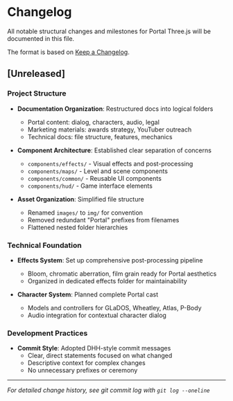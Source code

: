 # Changelog

All notable structural changes and milestones for Portal Three.js will be documented in this file.

The format is based on [Keep a Changelog](https://keepachangelog.com/en/1.0.0/).

## [Unreleased]

### Project Structure

-   **Documentation Organization**: Restructured docs into logical folders

    -   Portal content: dialog, characters, audio, legal
    -   Marketing materials: awards strategy, YouTuber outreach
    -   Technical docs: file structure, features, mechanics

-   **Component Architecture**: Established clear separation of concerns

    -   `components/effects/` - Visual effects and post-processing
    -   `components/maps/` - Level and scene components
    -   `components/common/` - Reusable UI components
    -   `components/hud/` - Game interface elements

-   **Asset Organization**: Simplified file structure
    -   Renamed `images/` to `img/` for convention
    -   Removed redundant "Portal" prefixes from filenames
    -   Flattened nested folder hierarchies

### Technical Foundation

-   **Effects System**: Set up comprehensive post-processing pipeline

    -   Bloom, chromatic aberration, film grain ready for Portal aesthetics
    -   Organized in dedicated effects folder for maintainability

-   **Character System**: Planned complete Portal cast
    -   Models and controllers for GLaDOS, Wheatley, Atlas, P-Body
    -   Audio integration for contextual character dialog

### Development Practices

-   **Commit Style**: Adopted DHH-style commit messages
    -   Clear, direct statements focused on what changed
    -   Descriptive context for complex changes
    -   No unnecessary prefixes or ceremony

---

_For detailed change history, see git commit log with `git log --oneline`_
